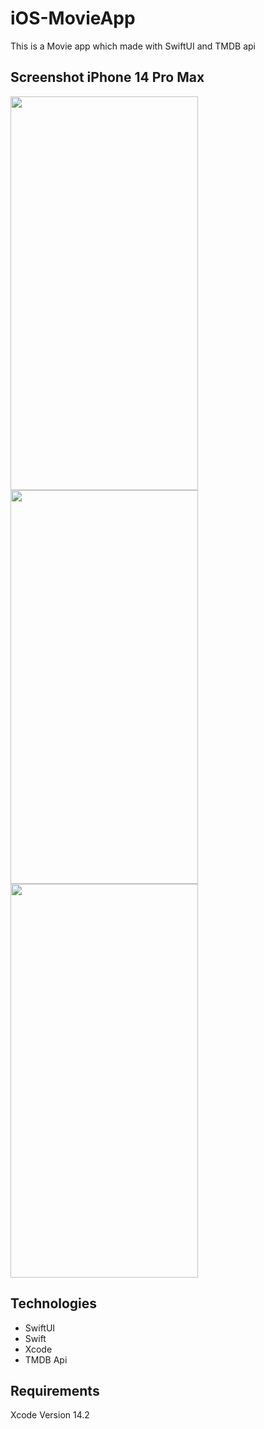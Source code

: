 # iOS-MovieApp
This is a Movie app which made with SwiftUI and TMDB api

## Screenshot iPhone 14 Pro Max
<img src="https://github.com/senakorkmaz/iOS-MovieApp/assets/62392202/92204711-ea06-4144-a125-952247e1ffa6" width="300" height="630">
<img src="https://github.com/senakorkmaz/iOS-MovieApp/assets/62392202/a08fe081-76d8-46ed-8504-5144764f7e5e" width="300" height="630">
<img src="https://github.com/senakorkmaz/iOS-MovieApp/assets/62392202/e2a6e6ac-7b20-4d8b-8b52-8fb5ad8e9273" width="300" height="630">

## Technologies
- SwiftUI
- Swift
- Xcode
- TMDB Api

## Requirements
Xcode Version 14.2

